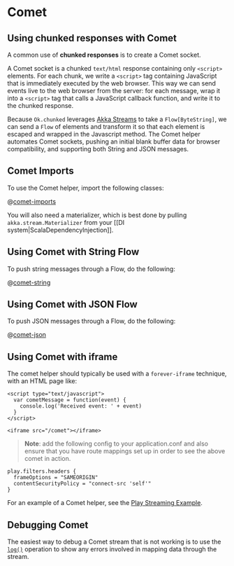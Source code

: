 <!--- Copyright (C) from 2022 The Play Framework Contributors <https://github.com/playframework>, 2011-2021 Lightbend Inc. <https://www.lightbend.com> -->

# Comet

## Using chunked responses with Comet

A common use of **chunked responses** is to create a Comet socket.

A Comet socket is a chunked `text/html` response containing only `<script>` elements. For each chunk, we write a `<script>` tag containing JavaScript that is immediately executed by the web browser. This way we can send events live to the web browser from the server: for each message, wrap it into a `<script>` tag that calls a JavaScript callback function, and write it to the chunked response.

Because `Ok.chunked` leverages [Akka Streams](https://doc.akka.io/docs/akka/2.6/stream/index.html?language=scala) to take a `Flow[ByteString]`, we can send a `Flow` of elements and transform it so that each element is escaped and wrapped in the Javascript method. The Comet helper automates Comet sockets, pushing an initial blank buffer data for browser compatibility, and supporting both String and JSON messages.

## Comet Imports

To use the Comet helper, import the following classes:

@[comet-imports](code/ScalaComet.scala)

You will also need a materializer, which is best done by pulling `akka.stream.Materializer` from your [[DI system|ScalaDependencyInjection]].

## Using Comet with String Flow

To push string messages through a Flow, do the following:

@[comet-string](code/ScalaComet.scala)

## Using Comet with JSON Flow

To push JSON messages through a Flow, do the following:

@[comet-json](code/ScalaComet.scala)

## Using Comet with iframe

The comet helper should typically be used with a `forever-iframe` technique, with an HTML page like:

```
<script type="text/javascript">
  var cometMessage = function(event) {
    console.log('Received event: ' + event)
  }
</script>

<iframe src="/comet"></iframe>
```

> **Note**: add the following config to your application.conf and also ensure that you have route mappings set up in order to see the above comet in action.
```
play.filters.headers {
  frameOptions = "SAMEORIGIN"
  contentSecurityPolicy = "connect-src 'self'"
}
```

For an example of a Comet helper, see the [Play Streaming Example](https://github.com/playframework/play-samples/tree/2.9.x/play-scala-streaming-example).

## Debugging Comet

The easiest way to debug a Comet stream that is not working is to use the [`log()`](https://doc.akka.io/docs/akka/2.6/stream/stream-cookbook.html?language=scala#logging-in-streams) operation to show any errors involved in mapping data through the stream.
